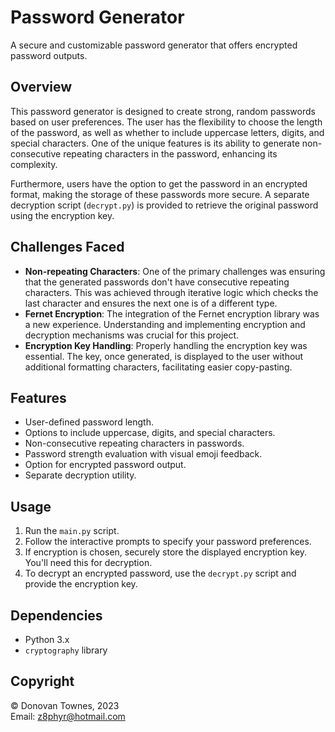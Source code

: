 # Password Generator

A secure and customizable password generator that offers encrypted password outputs.

## Overview

This password generator is designed to create strong, random passwords based on user preferences. The user has the flexibility to choose the length of the password, as well as whether to include uppercase letters, digits, and special characters. One of the unique features is its ability to generate non-consecutive repeating characters in the password, enhancing its complexity.

Furthermore, users have the option to get the password in an encrypted format, making the storage of these passwords more secure. A separate decryption script (`decrypt.py`) is provided to retrieve the original password using the encryption key.

## Challenges Faced

- **Non-repeating Characters**: One of the primary challenges was ensuring that the generated passwords don't have consecutive repeating characters. This was achieved through iterative logic which checks the last character and ensures the next one is of a different type.
- **Fernet Encryption**: The integration of the Fernet encryption library was a new experience. Understanding and implementing encryption and decryption mechanisms was crucial for this project.
- **Encryption Key Handling**: Properly handling the encryption key was essential. The key, once generated, is displayed to the user without additional formatting characters, facilitating easier copy-pasting.

## Features

- User-defined password length.
- Options to include uppercase, digits, and special characters.
- Non-consecutive repeating characters in passwords.
- Password strength evaluation with visual emoji feedback.
- Option for encrypted password output.
- Separate decryption utility.

## Usage

1. Run the `main.py` script.
2. Follow the interactive prompts to specify your password preferences.
3. If encryption is chosen, securely store the displayed encryption key. You'll need this for decryption.
4. To decrypt an encrypted password, use the `decrypt.py` script and provide the encryption key.

## Dependencies

- Python 3.x
- `cryptography` library

## Copyright

© Donovan Townes, 2023  
Email: [z8phyr@hotmail.com](mailto:z8phyr@hotmail.com)
